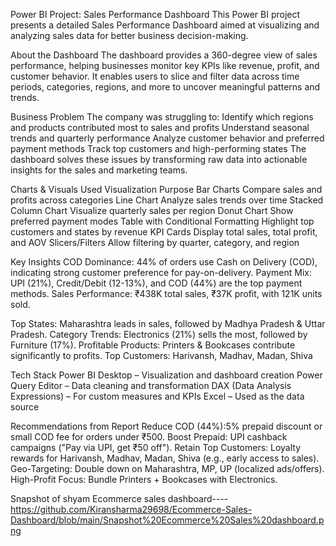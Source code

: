 Power BI Project: Sales Performance Dashboard
This Power BI project presents a detailed Sales Performance Dashboard aimed at visualizing and analyzing sales data for better business decision-making.

About the Dashboard
The dashboard provides a 360-degree view of sales performance, helping businesses monitor key KPIs like revenue, profit, and customer behavior. It enables users to slice and filter data across time periods, categories, regions, and more to uncover meaningful patterns and trends.

Business Problem
The company was struggling to:
Identify which regions and products contributed most to sales and profits
Understand seasonal trends and quarterly performance
Analyze customer behavior and preferred payment methods
Track top customers and high-performing states
The dashboard solves these issues by transforming raw data into actionable insights for the sales and marketing teams.

Charts & Visuals Used
Visualization	                                Purpose
Bar Charts	                                  Compare sales and profits across categories
Line Chart	                                  Analyze sales trends over time
Stacked Column Chart	                        Visualize quarterly sales per region
Donut Chart	                                  Show preferred payment modes
Table with Conditional Formatting           	Highlight top customers and states by revenue
KPI Cards	Display                             total sales, total profit, and AOV
Slicers/Filters                             	Allow filtering by quarter, category, and region

Key Insights
COD Dominance: 44% of orders use Cash on Delivery (COD), indicating strong customer preference for pay-on-delivery.
Payment Mix: UPI (21%), Credit/Debit (12-13%), and COD (44%) are the top payment methods.
Sales Performance: ₹438K total sales, ₹37K profit, with 121K units sold.

Top States: Maharashtra leads in sales, followed by Madhya Pradesh & Uttar Pradesh.
Category Trends: Electronics (21%) sells the most, followed by Furniture (17%).
Profitable Products: Printers & Bookcases contribute significantly to profits.
Top Customers: Harivansh, Madhav, Madan, Shiva 

Tech Stack
Power BI Desktop – Visualization and dashboard creation
Power Query Editor – Data cleaning and transformation
DAX (Data Analysis Expressions) – For custom measures and KPIs
Excel – Used as the data source

Recommendations from Report
Reduce COD (44%):5% prepaid discount or small COD fee for orders under ₹500.
Boost Prepaid: UPI cashback campaigns ("Pay via UPI, get ₹50 off").
Retain Top Customers: Loyalty rewards for  Harivansh, Madhav, Madan, Shiva (e.g., early access to sales).
Geo-Targeting: Double down on Maharashtra, MP, UP (localized ads/offers).
High-Profit Focus: Bundle Printers + Bookcases with Electronics.

Snapshot of shyam Ecommerce sales dashboard----https://github.com/Kiransharma29698/Ecommerce-Sales-Dashboard/blob/main/Snapshot%20Ecommerce%20Sales%20dashboard.png

